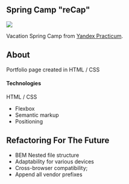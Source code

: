 ## Spring Camp "reCap"

<img src="./images/readme.gif">

Vacation Spring Camp from [Yandex Practicum](https://practicum.yandex.ru/ "Yandex Practicum").
 
## About

Portfolio page created in HTML / CSS


#### Technologies
HTML / CSS
* Flexbox
* Semantic markup
* Positioning
  
## Refactoring For The Future
* BEM Nested file structure
* Adaptability for various devices
* Cross-browser compatibility;
* Append all vendor prefixes




 
